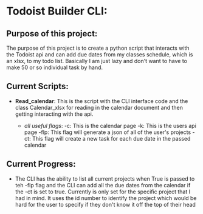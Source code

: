 # Todoist Builder CLI:

## Purpose of this project:

The purpose of this project is to create a python script that interacts with the Todoist api and can add due dates from my classes schedule, which is an xlsx, to my todo list. Basically I am just lazy and don't want to have to make 50 or so individual task by hand.

## Current Scripts:

- **Read_calendar**: This is the script with the CLI interface code and the class Calendar_xlsx for reading in the calendar document and then getting interacting with the api.

  - _all useful flags_:
    -c: This is the calendar page
    -k: This is the users api page
    -flp: This flag will generate a json of all of the user's projects
    -ct: This flag will create a new task for each due date in the passed calendar

## Current Progress:

- The CLI has the ability to list all current projects when True is passed to teh -flp flag and the CLI can add all the due dates from the calendar if the -ct is set to true. Currently is only set for the specific project that I had in mind. It uses the id number to identify the project which would be hard for the user to specify if they don't know it off the top of their head
